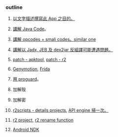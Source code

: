 ### outline

01. [以文字描述撰寫此 App 之目的。](https://github.com/18z/apk-re-forfun/blob/master/02/01.md)

02. [講解 Java Code](https://github.com/18z/apk-re-forfun/blob/master/02/02.md)。

03. [講解 opcodes + smali codes。similar one](https://github.com/18z/apk-re-forfun/blob/master/01.md)

04. [講解以 Jadx, JEB 及 dex2jar 反組譯可能遭遇問題。](https://github.com/18z/re-env/blob/master/reports/candy_corn/roadmap.md)

05. [patch - apktool](https://github.com/18z/apk-re-forfun/blob/master/02/apktool.md), [patch - r2](https://github.com/18z/apk-re-forfun/blob/master/02/patch.md)

06. [Genymotion](https://github.com/18z/apk-re-forfun/blob/master/02/genymotion.md), [Frida](https://github.com/18z/apk-re-forfun/blob/master/02/frida.md)

07. [用 proguard](https://github.com/18z/apk-re-forfun/blob/master/02/proguard.md)。

08. 加解殼

09. 加解密

10. [r2scripts - details projects](http://going.no.where), [API engine 掃一次。](https://github.com/18z/apk-re-forfun/blob/master/02/api-engine.md)

11. [r2 project](https://github.com/18z/apk-re-forfun/blob/master/02/r2project.md), [r2 rename function](https://github.com/18z/apk-re-forfun/blob/master/02/rename-function.md)
    
12. [Android NDK](https://github.com/18z/apk-re-forfun/blob/master/02/ndk.md)
